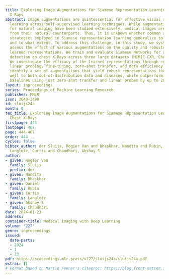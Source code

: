 ```yaml
---
title: Exploring Image Augmentations for Siamese Representation Learning with Chest
  X-Rays
abstract: Image augmentations are quintessential for effective visual representation
  learning across self-supervised learning techniques. While augmentation strategies
  for natural imaging have been studied extensively, medical images are vastly different
  from their natural counterparts. Thus, it is unknown whether common augmentation
  strategies employed in Siamese representation learning generalize to medical images
  and to what extent. To address this challenge, in this study, we systematically
  assess the effect of various augmentations on the quality and robustness of the
  learned representations. We train and evaluate Siamese Networks for abnormality
  detection on chest X-Rays across three large datasets (MIMIC-CXR, CheXpert and VinDr-CXR).
  We investigate the efficacy of the learned representations through experiments involving
  linear probing, fine-tuning, zero-shot transfer, and data efficiency. Finally, we
  identify a set of augmentations that yield robust representations that generalize
  well to both out-of-distribution data and diseases, while outperforming supervised
  baselines using just zero-shot transfer and linear probes by up to 20%.
layout: inproceedings
series: Proceedings of Machine Learning Research
publisher: PMLR
issn: 2640-3498
id: sluijs24a
month: 0
tex_title: Exploring Image Augmentations for Siamese Representation Learning with
  Chest X-Rays
firstpage: 444
lastpage: 467
page: 444-467
order: 444
cycles: false
bibtex_author: der Sluijs, Rogier Van and Bhaskhar, Nandita and Rubin, Daniel and
  Langlotz, Curtis and Chaudhari, Akshay S
author:
- given: Rogier Van
  family: Sluijs
  prefix: der
- given: Nandita
  family: Bhaskhar
- given: Daniel
  family: Rubin
- given: Curtis
  family: Langlotz
- given: Akshay S
  family: Chaudhari
date: 2024-01-23
address:
container-title: Medical Imaging with Deep Learning
volume: '227'
genre: inproceedings
issued:
  date-parts:
  - 2024
  - 1
  - 23
pdf: https://proceedings.mlr.press/v227/sluijs24a/sluijs24a.pdf
extras: []
# Format based on Martin Fenner's citeproc: https://blog.front-matter.io/posts/citeproc-yaml-for-bibliographies/
---
```

